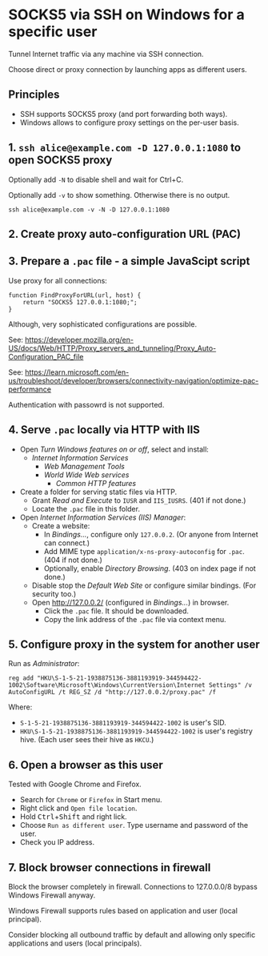 # SOCKS5 via SSH on Windows for a specific user

Tunnel Internet traffic via any machine via SSH connection.

Choose direct or proxy connection by launching apps as different users.

## Principles

* SSH supports SOCKS5 proxy (and port forwarding both ways).
* Windows allows to configure proxy settings on the per-user basis.

## 1. `ssh alice@example.com -D 127.0.0.1:1080` to open SOCKS5 proxy

Optionally add `-N` to disable shell and wait for Ctrl+C.

Optionally add `-v` to show something. Otherwise there is no output.

```
ssh alice@example.com -v -N -D 127.0.0.1:1080
```

## 2. Create proxy auto-configuration URL (PAC)

## 3. Prepare a `.pac` file - a simple JavaScipt script

Use proxy for all connections:
```
function FindProxyForURL(url, host) {
    return "SOCKS5 127.0.0.1:1080;";
}
```

Although, very sophisticated configurations are possible.

See: https://developer.mozilla.org/en-US/docs/Web/HTTP/Proxy_servers_and_tunneling/Proxy_Auto-Configuration_PAC_file

See: https://learn.microsoft.com/en-us/troubleshoot/developer/browsers/connectivity-navigation/optimize-pac-performance

Authentication with passowrd is not supported.

## 4. Serve `.pac` locally via HTTP with IIS

* Open _Turn Windows features on or off_, select and install:
  * _Internet Information Services_
    * _Web Management Tools_
    * _World Wide Web services_
      * _Common HTTP features_
* Create a folder for serving static files via HTTP.
  * Grant _Read and Execute_ to `IUSR` and `IIS_IUSRS`. (401 if not done.)
  * Locate the `.pac` file in this folder.
* Open _Internet Information Services (IIS) Manager_:
  * Create a website:
    * In _Bindings..._, configure only `127.0.0.2`. (Or anyone from Internet can connect.)
    * Add MIME type `application/x-ns-proxy-autoconfig` for `.pac`. (404 if not done.)
    * Optionally, enable _Directory Browsing_. (403 on index page if not done.)
  * Disable stop the _Default Web Site_ or configure similar bindings. (For security too.)
  * Open http://127.0.0.2/ (configured in _Bindings..._) in browser.
    * Click the `.pac` file. It should be downloaded.
    * Copy the link address of the `.pac` file via context menu.

## 5. Configure proxy in the system for another user

Run as _Administrator_:
```
reg add "HKU\S-1-5-21-1938875136-3881193919-344594422-1002\Software\Microsoft\Windows\CurrentVersion\Internet Settings" /v AutoConfigURL /t REG_SZ /d "http://127.0.0.2/proxy.pac" /f
```

Where:
* `S-1-5-21-1938875136-3881193919-344594422-1002` is user's SID.
* `HKU\S-1-5-21-1938875136-3881193919-344594422-1002` is user's registry hive. (Each user sees their hive as `HKCU`.)

## 6. Open a browser as this user

Tested with Google Chrome and Firefox.

* Search for `Chrome` or `Firefox` in Start menu.
* Right click and `Open file location`.
* Hold <kbd>Ctrl</kbd>+<kbd>Shift</kbd> and right lick.
* Choose `Run as different user`. Type username and password of the user.
* Check you IP address.

## 7. Block browser connections in firewall

Block the browser completely in firewall. Connections to 127.0.0.0/8 bypass Windows Firewall anyway.

Windows Firewall supports rules based on application and user (local principal).

Consider blocking all outbound traffic by default and allowing only specific applications and users (local principals).
